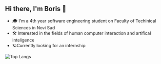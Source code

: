 ## Hi there, I'm Boris 👋

- 🎓 I'm a 4th year software engineering student on Faculty of Techinical Sciences in Novi Sad
- 🛠 Interested in the fields of human computer interaction and artifical inteligence
- 🪐Currently looking for an internship

![Top Langs](https://github-readme-stats.vercel.app/api/top-langs/?username=borismarkovsv73&size_weight=0.5&count_weight=0.5)

<!--
**borismarkovsv73/borismarkovsv73** is a ✨ _special_ ✨ repository because its `README.md` (this file) appears on your GitHub profile.

Here are some ideas to get you started:

- 🔭 I’m currently working on ...
- 🌱 I’m currently learning ...
- 👯 I’m looking to collaborate on ...
- 🤔 I’m looking for help with ...
- 💬 Ask me about ...
- 📫 How to reach me: ...
- 😄 Pronouns: ...
- ⚡ Fun fact: ...
-->

